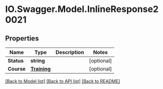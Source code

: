 # IO.Swagger.Model.InlineResponse20021
## Properties

Name | Type | Description | Notes
------------ | ------------- | ------------- | -------------
**Status** | **string** |  | [optional] 
**Course** | [**Training**](Training.md) |  | [optional] 

[[Back to Model list]](../README.md#documentation-for-models) [[Back to API list]](../README.md#documentation-for-api-endpoints) [[Back to README]](../README.md)


